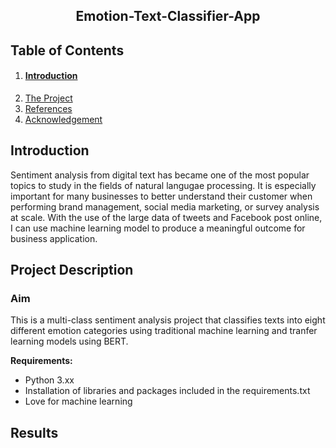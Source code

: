 <center><h2>Emotion-Text-Classifier-App</h2></center>

<h2>Table of Contents </h2>

1. <h4><a href="#introduction">Introduction</a> 
2. <a href="#project">The Project</a> 
3. <a href="#reference">References</a> 
4. <a href="#acknowledgement">Acknowledgement</a></h4>

  
<h2 id="introduction">Introduction </h2>
<p>Sentiment analysis from digital text has became one of the most popular topics to study in the fields of natural langugae processing. It is especially important for many businesses to better understand their customer when performing brand management, social media marketing, or survey analysis at scale. With the use of the large data of tweets and Facebook post online, I can use machine learning model to produce a meaningful outcome for business application.<p>

<h2 id="project">Project Description </h2>

### Aim
This is a multi-class sentiment analysis project that classifies texts into eight different emotion categories using traditional machine learning and tranfer learning models using BERT.

**Requirements:** 
- Python 3.xx
- Installation of libraries and packages included in the requirements.txt
- Love for machine learning

## Results
